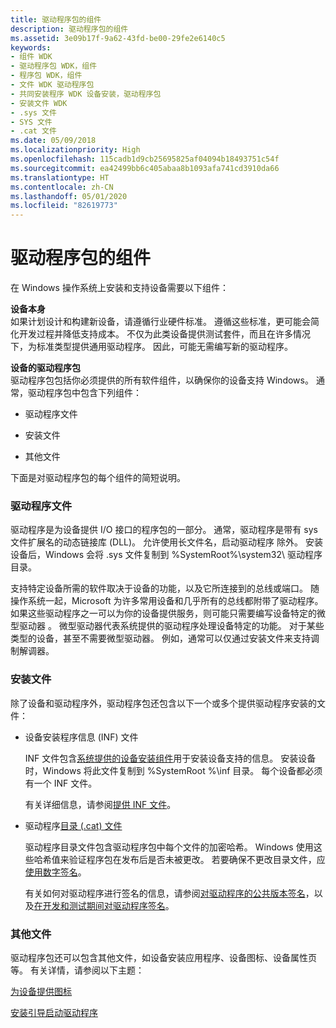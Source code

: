```yaml
---
title: 驱动程序包的组件
description: 驱动程序包的组件
ms.assetid: 3e09b17f-9a62-43fd-be00-29fe2e6140c5
keywords:
- 组件 WDK
- 驱动程序包 WDK，组件
- 程序包 WDK，组件
- 文件 WDK 驱动程序包
- 共同安装程序 WDK 设备安装，驱动程序包
- 安装文件 WDK
- .sys 文件
- SYS 文件
- .cat 文件
ms.date: 05/09/2018
ms.localizationpriority: High
ms.openlocfilehash: 115cadb1d9cb25695825af04094b18493751c54f
ms.sourcegitcommit: ea42499bb6c405abaa8b1093afa741cd3910da66
ms.translationtype: HT
ms.contentlocale: zh-CN
ms.lasthandoff: 05/01/2020
ms.locfileid: "82619773"
---
```

# <a name="components-of-a-driver-package"></a>驱动程序包的组件





在 Windows 操作系统上安装和支持设备需要以下组件：

<a href="" id="the-device-itself"></a>**设备本身**  
如果计划设计和构建新设备，请遵循行业硬件标准。 遵循这些标准，更可能会简化开发过程并降低支持成本。 不仅为此类设备提供测试套件，而且在许多情况下，为标准类型提供通用驱动程序。 因此，可能无需编写新的驱动程序。

<a href="" id="the-driver-package-for-the-device"></a>**设备的驱动程序包**  
驱动程序包包括你必须提供的所有软件组件，以确保你的设备支持 Windows。 通常，驱动程序包中包含下列组件：

-   驱动程序文件

-   安装文件

-   其他文件

下面是对驱动程序包的每个组件的简短说明。

### <a name="driver-files"></a>驱动程序文件

驱动程序是为设备提供 I/O 接口的程序包的一部分。 通常，驱动程序是带有 sys  文件扩展名的动态链接库 (DLL)。 允许使用长文件名，启动驱动程序  除外。 安装设备后，Windows 会将 .sys  文件复制到 %SystemRoot%\\system32\\ 驱动程序  目录。

支持特定设备所需的软件取决于设备的功能，以及它所连接到的总线或端口。 随操作系统一起，Microsoft 为许多常用设备和几乎所有的总线都附带了驱动程序。 如果这些驱动程序之一可以为你的设备提供服务，则可能只需要编写设备特定的微型驱动器  。 微型驱动器代表系统提供的驱动程序处理设备特定的功能。 对于某些类型的设备，甚至不需要微型驱动器。 例如，通常可以仅通过安装文件来支持调制解调器。

### <a name="installation-files"></a>安装文件

除了设备和驱动程序外，驱动程序包还包含以下一个或多个提供驱动程序安装的文件：

-   设备安装程序信息 (INF) 文件

    INF 文件包含[系统提供的设备安装组件](system-provided-device-installation-components.md)用于安装设备支持的信息。 安装设备时，Windows 将此文件复制到 %SystemRoot  %\\inf  目录。 每个设备都必须有一个 INF 文件。

    有关详细信息，请参阅[提供 INF 文件](supplying-an-inf-file.md)。

-   驱动程序[目录 (.cat) 文件](catalog-files.md)

    驱动程序目录文件包含驱动程序包中每个文件的加密哈希。 Windows 使用这些哈希值来验证程序包在发布后是否未被更改。 若要确保不更改目录文件，应[使用数字签名](digital-signatures.md)。

    有关如何对驱动程序进行签名的信息，请参阅[对驱动程序的公共版本签名](signing-drivers-for-public-release.md)，以及[在开发和测试期间对驱动程序签名](signing-drivers-during-development-and-test.md)。

### <a name="other-files"></a>其他文件

驱动程序包还可以包含其他文件，如设备安装应用程序、设备图标、设备属性页等。 有关详情，请参阅以下主题：

[为设备提供图标](providing-vendor-icons-for-the-shell-and-autoplay.md)

[安装引导启动驱动程序](installing-a-boot-start-driver.md)


